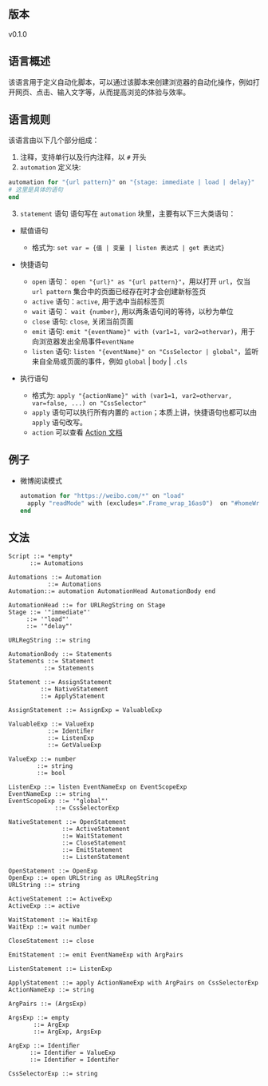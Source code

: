 ## 版本
v0.1.0

## 语言概述
该语言用于定义自动化脚本，可以通过该脚本来创建浏览器的自动化操作，例如打开网页、点击、输入文字等，从而提高浏览的体验与效率。

## 语言规则
该语言由以下几个部分组成：
1. 注释，支持单行以及行内注释，以 `#` 开头
2. `automation` 定义块:
```ruby
automation for "{url pattern}" on "{stage: immediate | load | delay}"
# 这里是具体的语句
end
```
3. `statement` 语句
语句写在 `automation` 块里，主要有以下三大类语句：
- 赋值语句
  - 格式为: `set var = {值 | 变量 | listen 表达式 | get 表达式}`

- 快捷语句
  - `open` 语句： `open "{url}" as "{url pattern}"`，用以打开 `url`，仅当 `url pattern` 集合中的页面已经存在时才会创建新标签页
  - `active` 语句：`active`, 用于选中当前标签页
  - `wait` 语句： `wait {number}`, 用以两条语句间的等待，以秒为单位
  - `close` 语句: `close`, 关闭当前页面
  - `emit` 语句: `emit "{eventName}" with (var1=1, var2=othervar)`，用于向浏览器发出全局事件`eventName`
  - `listen` 语句: `listen "{eventName}" on "CssSelector | global"`，监听来自全局或页面的事件，例如 `global` | `body` | `.cls`

- 执行语句
  - 格式为: `apply "{actionName}" with (var1=1, var2=othervar, var=false, ...) on "CssSelector"`
  - `apply` 语句可以执行所有内置的 `action`；本质上讲，快捷语句也都可以由 `apply` 语句改写。
  - `action` 可以查看 [Action 文档](https://types.ihelpers.xyz/modules.html)


## 例子
- 微博阅读模式
  ```ruby
  automation for "https://weibo.com/*" on "load"
    apply "readMode" with (excludes=".Frame_wrap_16as0")  on "#homeWrap"
  end
  ```

 ## 文法
 ```
 Script ::= *empty*
       ::= Automations

Automations ::= Automation
            ::= Automations
Automation::= automation AutomationHead AutomationBody end

AutomationHead ::= for URLRegString on Stage
Stage ::= '"immediate"'
      ::= '"load"'
      ::= '"delay"'
      
URLRegString ::= string
      
AutomationBody ::= Statements
Statements ::= Statement
           ::= Statements
           
Statement ::= AssignStatement
          ::= NativeStatement
          ::= ApplyStatement
          
AssignStatement ::= AssignExp = ValuableExp
                
ValuableExp ::= ValueExp
            ::= Identiﬁer
            ::= ListenExp
            ::= GetValueExp
            
ValueExp ::= number
         ::= string
         ::= bool
            
ListenExp ::= listen EventNameExp on EventScopeExp
EventNameExp ::= string
EventScopeExp ::= '"global"'
              ::= CssSelectorExp
              
NativeStatement ::= OpenStatement
                ::= ActiveStatement
                ::= WaitStatement
                ::= CloseStatement
                ::= EmitStatement
                ::= ListenStatement
                
OpenStatement ::= OpenExp
OpenExp ::= open URLString as URLRegString
URLString ::= string

ActiveStatement ::= ActiveExp
ActiveExp ::= active

WaitStatement ::= WaitExp
WaitExp ::= wait number
                 
CloseStatement ::= close

EmitStatement ::= emit EventNameExp with ArgPairs

ListenStatement ::= ListenExp

ApplyStatement ::= apply ActionNameExp with ArgPairs on CssSelectorExp 
ActionNameExp ::= string

ArgPairs ::= (ArgsExp)
         
ArgsExp ::= empty
        ::= ArgExp
        ::= ArgExp, ArgsExp
        
ArgExp ::= Identiﬁer
       ::= Identiﬁer = ValueExp
       ::= Identiﬁer = Identiﬁer

CssSelectorExp ::= string
``` 